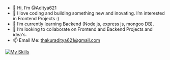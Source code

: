- 👋 Hi, I’m @Aditya621
- 👀 I love coding and building something new and inovating. I’m interested in Frontend Projects :)
- 🌱 I’m currently learning Backend (Node js, express js, mongoo DB).
- 💞️ I’m looking to collaborate on Frontend and Backend Projects and idea's.
- 📫 Email Me: thakuraditya621@gmail.com

[![My Skills](https://skillicons.dev/icons?i=js,html,css,angular)](https://skillicons.dev)

<!---
Aditya621/Aditya621 is a ✨ special ✨ repository because its `README.md` (this file) appears on your GitHub profile.
You can click the Preview link to take a look at your changes.
--->
